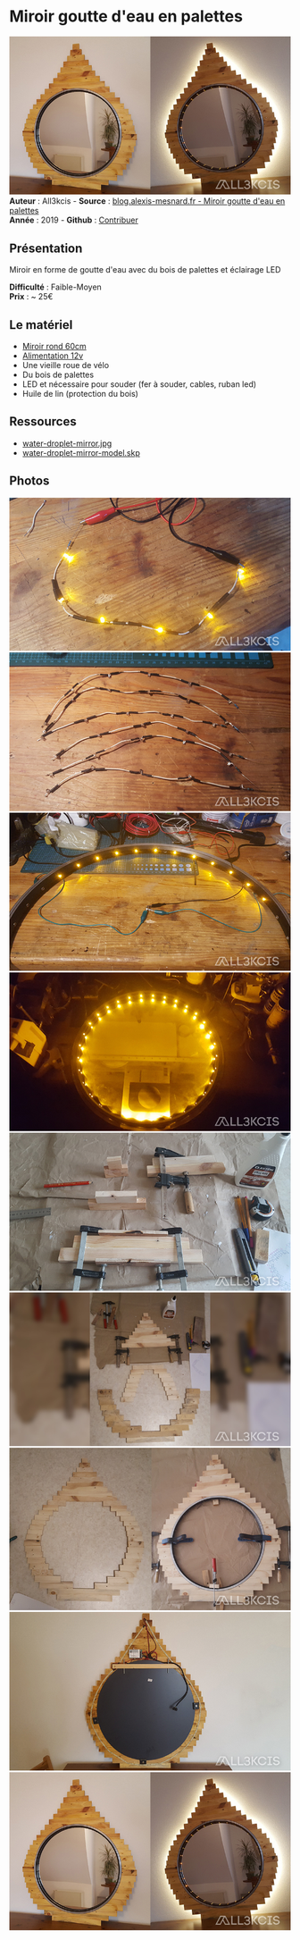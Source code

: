 # Miroir goutte d'eau en palettes

![Miroir goutte d'eau en palettes](img/bandeau.jpg)  
**Auteur** : All3kcis - **Source** : [blog.alexis-mesnard.fr - Miroir goutte d'eau en palettes](https://blog.alexis-mesnard.fr/water-droplet-mirror/)  
**Année** : 2019 - **Github** : [Contribuer](https://github.com/all3kcis/tutorials/tree/master/water-droplet-mirror)

## Présentation
Miroir en forme de goutte d'eau avec du bois de palettes et éclairage LED

**Difficulté** : Faible-Moyen  
**Prix** : ~ 25€  

## Le matériel

- [Miroir rond 60cm](https://www.leroymerlin.fr/v3/p/produits/miroir-non-lumineux-decoupe-rond-l-60-x-l-60-cm-poli-e13161)
- [Alimentation 12v](https://fr.aliexpress.com/item/32703143354.html)
- Une vieille roue de vélo
- Du bois de palettes
- LED et nécessaire pour souder (fer à souder, cables, ruban led)
- Huile de lin (protection du bois)
  
## Ressources
  
  - [water-droplet-mirror.jpg](ressources/water-droplet-mirror.jpg)
  - [water-droplet-mirror-model.skp](ressources/water-droplet-mirror-model.skp)

## Photos  

![Miroir goutte d'eau en palettes](img/01.jpg)  
![Miroir goutte d'eau en palettes](img/02.jpg)  
![Miroir goutte d'eau en palettes](img/03.jpg)  
![Miroir goutte d'eau en palettes](img/04.jpg)  
![Miroir goutte d'eau en palettes](img/05.jpg)  
![Miroir goutte d'eau en palettes](img/06.jpg)  
![Miroir goutte d'eau en palettes](img/07.jpg)  
![Miroir goutte d'eau en palettes](img/08.jpg)  
![Miroir goutte d'eau en palettes](img/bandeau.jpg)  